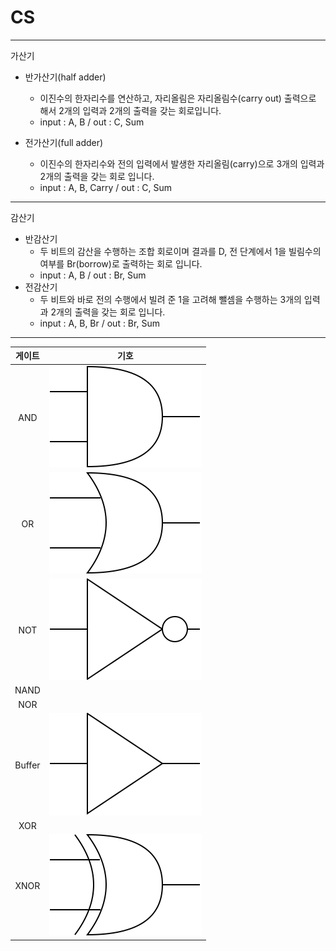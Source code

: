 # CS

- - - - -

가산기
- 반가산기(half adder)
  - 이진수의 한자리수를 연산하고, 자리올림은 자리올림수(carry out) 출력으로 해서 2개의 입력과 2개의 출력을 갖는 회로입니다.
  - input : A, B / out : C, Sum

- 전가산기(full adder)
  - 이진수의 한자리수와 전의 입력에서 발생한 자리올림(carry)으로 3개의 입력과 2개의 출력을 갖는 회로 입니다.
  - input : A, B, Carry / out : C, Sum

- - - - -

감산기
  - 반감산기
    - 두 비트의 감산을 수행하는 조합 회로이며 결과를 D, 전 단계에서 1을 빌림수의 여부를 Br(borrow)로 출력하는 회로 입니다.
    - input : A, B / out : Br, Sum
  - 전감산기
    - 두 비트와 바로 전의 수행에서 빌려 준 1을 고려해 뺄셈을 수행하는 3개의 입력과 2개의 출력을 갖는 회로 입니다.
    - input : A, B, Br / out : Br, Sum

- - - - -

|게이트|기호|
|:---:|:---:|
|AND|![](./resource/and_gate.svg)|
|OR|![](./resource/or_gate.svg)|
|NOT|![](./resource/not_gate.svg)|
|NAND|![]()|
|NOR|![]()|
|Buffer|![](./resource/buffer_gate.svg)|
|XOR|![]()|
|XNOR|![](./resource/xor_gate.svg)|